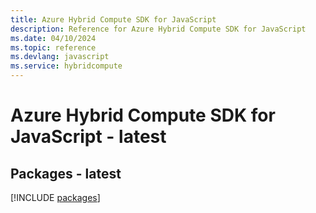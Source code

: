 ```yaml
---
title: Azure Hybrid Compute SDK for JavaScript
description: Reference for Azure Hybrid Compute SDK for JavaScript
ms.date: 04/10/2024
ms.topic: reference
ms.devlang: javascript
ms.service: hybridcompute
---
```

# Azure Hybrid Compute SDK for JavaScript - latest
## Packages - latest
[!INCLUDE [packages](hybrid-compute-index.md)]